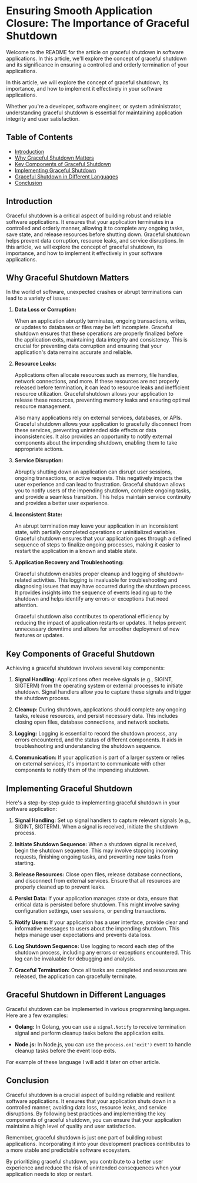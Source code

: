 # Ensuring Smooth Application Closure: The Importance of Graceful Shutdown

Welcome to the README for the article on graceful shutdown in software applications. In this article, we'll explore the concept of graceful shutdown and its significance in ensuring a controlled and orderly termination of your applications. 

In this article, we will explore the concept of graceful shutdown, its importance, and how to implement it effectively in your software applications.

Whether you're a developer, software engineer, or system administrator, understanding graceful shutdown is essential for maintaining application integrity and user satisfaction.

## Table of Contents

- [Introduction](#introduction)
- [Why Graceful Shutdown Matters](#why-graceful-shutdown-matters)
- [Key Components of Graceful Shutdown](#key-components-of-graceful-shutdown)
- [Implementing Graceful Shutdown](#implementing-graceful-shutdown)
- [Graceful Shutdown in Different Languages](#graceful-shutdown-in-different-languages)
- [Conclusion](#conclusion)

## Introduction

Graceful shutdown is a critical aspect of building robust and reliable software applications. It ensures that your application terminates in a controlled and orderly manner, allowing it to complete any ongoing tasks, save state, and release resources before shutting down. Graceful shutdown helps prevent data corruption, resource leaks, and service disruptions. In this article, we will explore the concept of graceful shutdown, its importance, and how to implement it effectively in your software applications.

## Why Graceful Shutdown Matters

In the world of software, unexpected crashes or abrupt terminations can lead to a variety of issues:

1. **Data Loss or Corruption:**

    When an application abruptly terminates, ongoing transactions, writes, or updates to databases or files may be left incomplete. Graceful shutdown ensures that these operations are properly finalized before the application exits, maintaining data integrity and consistency. This is crucial for preventing data corruption and ensuring that your application's data remains accurate and reliable.

2. **Resource Leaks:** 

    Applications often allocate resources such as memory, file handles, network connections, and more. If these resources are not properly released before termination, it can lead to resource leaks and inefficient resource utilization. Graceful shutdown allows your application to release these resources, preventing memory leaks and ensuring optimal resource management.

    Also many applications rely on external services, databases, or APIs. Graceful shutdown allows your application to gracefully disconnect from these services, preventing unintended side effects or data inconsistencies. It also provides an opportunity to notify external components about the impending shutdown, enabling them to take appropriate actions.

3. **Service Disruption:**

    Abruptly shutting down an application can disrupt user sessions, ongoing transactions, or active requests. This negatively impacts the user experience and can lead to frustration. Graceful shutdown allows you to notify users of the impending shutdown, complete ongoing tasks, and provide a seamless transition. This helps maintain service continuity and provides a better user experience.

4. **Inconsistent State:**

    An abrupt termination may leave your application in an inconsistent state, with partially completed operations or uninitialized variables. Graceful shutdown ensures that your application goes through a defined sequence of steps to finalize ongoing processes, making it easier to restart the application in a known and stable state.

5. **Application Recovery and Troubleshooting:**

    Graceful shutdown enables proper cleanup and logging of shutdown-related activities. This logging is invaluable for troubleshooting and diagnosing issues that may have occurred during the shutdown process. It provides insights into the sequence of events leading up to the shutdown and helps identify any errors or exceptions that need attention.

    Graceful shutdown also contributes to operational efficiency by reducing the impact of application restarts or updates. It helps prevent unnecessary downtime and allows for smoother deployment of new features or updates.

## Key Components of Graceful Shutdown

Achieving a graceful shutdown involves several key components:

1. **Signal Handling:** Applications often receive signals (e.g., SIGINT, SIGTERM) from the operating system or external processes to initiate shutdown. Signal handlers allow you to capture these signals and trigger the shutdown process.

2. **Cleanup:** During shutdown, applications should complete any ongoing tasks, release resources, and persist necessary data. This includes closing open files, database connections, and network sockets.

3. **Logging:** Logging is essential to record the shutdown process, any errors encountered, and the status of different components. It aids in troubleshooting and understanding the shutdown sequence.

4. **Communication:** If your application is part of a larger system or relies on external services, it's important to communicate with other components to notify them of the impending shutdown.

## Implementing Graceful Shutdown

Here's a step-by-step guide to implementing graceful shutdown in your software application:

1. **Signal Handling:** Set up signal handlers to capture relevant signals (e.g., SIGINT, SIGTERM). When a signal is received, initiate the shutdown process.

2. **Initiate Shutdown Sequence:** When a shutdown signal is received, begin the shutdown sequence. This may involve stopping incoming requests, finishing ongoing tasks, and preventing new tasks from starting.

3. **Release Resources:** Close open files, release database connections, and disconnect from external services. Ensure that all resources are properly cleaned up to prevent leaks.

4. **Persist Data:** If your application manages state or data, ensure that critical data is persisted before shutdown. This might involve saving configuration settings, user sessions, or pending transactions.

5. **Notify Users:** If your application has a user interface, provide clear and informative messages to users about the impending shutdown. This helps manage user expectations and prevents data loss.

6. **Log Shutdown Sequence:** Use logging to record each step of the shutdown process, including any errors or exceptions encountered. This log can be invaluable for debugging and analysis.

7. **Graceful Termination:** Once all tasks are completed and resources are released, the application can gracefully terminate.

## Graceful Shutdown in Different Languages

Graceful shutdown can be implemented in various programming languages. Here are a few examples:

- **Golang:** In Golang, you can use a `signal.Notify` to receive termination signal and perform cleanup tasks before the application exits.

- **Node.js:** In Node.js, you can use the `process.on('exit')` event to handle cleanup tasks before the event loop exits.

For example of these language I will add it later on other article.

## Conclusion

Graceful shutdown is a crucial aspect of building reliable and resilient software applications. It ensures that your application shuts down in a controlled manner, avoiding data loss, resource leaks, and service disruptions. By following best practices and implementing the key components of graceful shutdown, you can ensure that your application maintains a high level of quality and user satisfaction.

Remember, graceful shutdown is just one part of building robust applications. Incorporating it into your development practices contributes to a more stable and predictable software ecosystem.

By prioritizing graceful shutdown, you contribute to a better user experience and reduce the risk of unintended consequences when your application needs to stop or restart.


